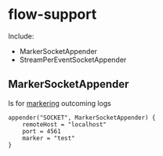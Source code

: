 # flow-support

Include:
* MarkerSocketAppender
* StreamPerEventSocketAppender

## MarkerSocketAppender
Is for [markering](http://logback.qos.ch/manual/filters.html) outcoming logs
```
appender("SOCKET", MarkerSocketAppender) {
    remoteHost = "localhost"
    port = 4561
    marker = "test"
}
```
